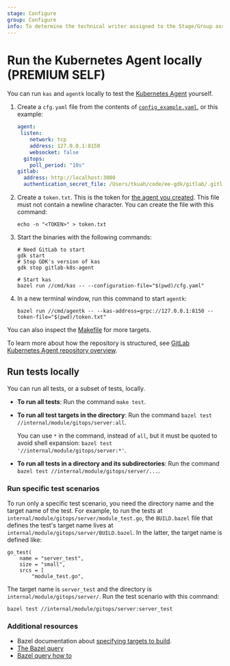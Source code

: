 ```yaml
---
stage: Configure
group: Configure
info: To determine the technical writer assigned to the Stage/Group associated with this page, see https://about.gitlab.com/handbook/engineering/ux/technical-writing/#designated-technical-writers
---
```


# Run the Kubernetes Agent locally **(PREMIUM SELF)**

You can run `kas` and `agentk` locally to test the [Kubernetes Agent](index.md) yourself.

1. Create a `cfg.yaml` file from the contents of
   [`config_example.yaml`](https://gitlab.com/gitlab-org/cluster-integration/gitlab-agent/-/blob/master/pkg/kascfg/config_example.yaml), or this example:

   ```yaml
   agent:
    listen:
       network: tcp
       address: 127.0.0.1:8150
       websocket: false
     gitops:
       poll_period: "10s"
   gitlab:
     address: http://localhost:3000
     authentication_secret_file: /Users/tkuah/code/ee-gdk/gitlab/.gitlab_kas_secret
   ```

1. Create a `token.txt`. This is the token for
   [the agent you created](../../user/clusters/agent/index.md#create-an-agent-record-in-gitlab). This file must not contain a newline character. You can create the file with this command:

   ```shell
   echo -n "<TOKEN>" > token.txt
   ```

1. Start the binaries with the following commands:

   ```shell
   # Need GitLab to start
   gdk start
   # Stop GDK's version of kas
   gdk stop gitlab-k8s-agent

   # Start kas
   bazel run //cmd/kas -- --configuration-file="$(pwd)/cfg.yaml"
   ```

1. In a new terminal window, run this command to start `agentk`:

   ```shell
   bazel run //cmd/agentk -- --kas-address=grpc://127.0.0.1:8150 --token-file="$(pwd)/token.txt"
   ```

You can also inspect the
[Makefile](https://gitlab.com/gitlab-org/cluster-integration/gitlab-agent/-/blob/master/Makefile)
for more targets.

<i class="fa fa-youtube-play youtube" aria-hidden="true"></i>
To learn more about how the repository is structured, see
[GitLab Kubernetes Agent repository overview](https://www.youtube.com/watch?v=j8CyaCWroUY).

## Run tests locally

You can run all tests, or a subset of tests, locally.

- **To run all tests**: Run the command `make test`.
- **To run all test targets in the directory**: Run the command
  `bazel test //internal/module/gitops/server:all`.

  You can use `*` in the command, instead of `all`, but it must be quoted to
  avoid shell expansion: `bazel test '//internal/module/gitops/server:*'`.
- **To run all tests in a directory and its subdirectories**: Run the command
  `bazel test //internal/module/gitops/server/...`.

### Run specific test scenarios

To run only a specific test scenario, you need the directory name and the target
name of the test. For example, to run the tests at
`internal/module/gitops/server/module_test.go`, the `BUILD.bazel` file that
defines the test's target name lives at `internal/module/gitops/server/BUILD.bazel`.
In the latter, the target name is defined like:

```bazel
go_test(
    name = "server_test",
    size = "small",
    srcs = [
        "module_test.go",
```

The target name is `server_test` and the directory is `internal/module/gitops/server/`.
Run the test scenario with this command:

```shell
bazel test //internal/module/gitops/server:server_test
```

### Additional resources

- Bazel documentation about [specifying targets to build](https://docs.bazel.build/versions/master/guide.html#specifying-targets-to-build).
- [The Bazel query](https://docs.bazel.build/versions/master/query.html)
- [Bazel query how to](https://docs.bazel.build/versions/master/query-how-to.html)

